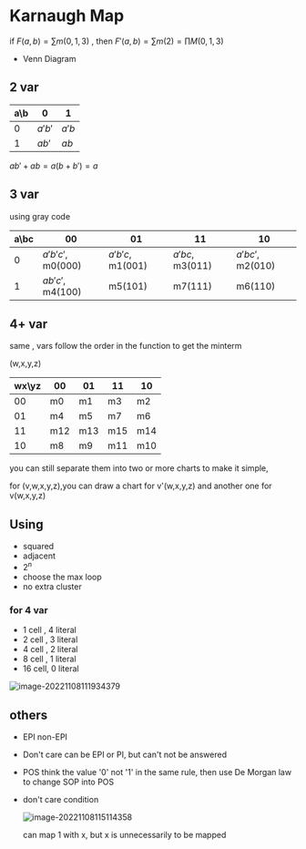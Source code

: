 # Karnaugh Map

if $F(a,b)=\sum m(0,1,3)$ , then $F'(a,b)=\sum m(2)=\prod M(0,1,3)$

* Venn Diagram

## 2 var

| a\b | 0      | 1     |
| --- | ------ | ----- |
| 0   | $a'b'$ | $a'b$ |
| 1   | $ab'$  | $ab$  |

$ab'+ab=a(b+b')=a$

## 3 var

using gray code

| a\bc | 00                | 01               | 11              | 10               |
| ---- | ----------------- | ---------------- | --------------- | ---------------- |
| 0    | $a'b'c'$, m0(000) | $a'b'c$, m1(001) | $a'bc$, m3(011) | $a'bc'$, m2(010) |
| 1    | $ab'c'$, m4(100)  | m5(101)          | m7(111)         | m6(110)          |

## 4+ var

same , vars follow the order in the function to get the minterm

(w,x,y,z)

| wx\yz | 00  | 01  | 11  | 10  |
| ----- | --- | --- | --- | --- |
| 00    | m0  | m1  | m3  | m2  |
| 01    | m4  | m5  | m7  | m6  |
| 11    | m12 | m13 | m15 | m14 |
| 10    | m8  | m9  | m11 | m10 |

you can still separate them into two or more charts to make it simple,

for (v,w,x,y,z),you can draw a chart for v'(w,x,y,z) and another one for v(w,x,y,z)

## Using

* squared
* adjacent
* $2^n$
* choose the max loop
* no extra cluster

### for 4 var

* 1 cell , 4 literal
* 2 cell , 3 literal
* 4 cell , 2 literal
* 8 cell , 1 literal
* 16 cell, 0 literal

![image-20221108111934379](../Pictures/study/g1s1/image-20221108111934379.png)

## others

* EPI non-EPI
* Don't care can be EPI or PI, but can't not be answered
* POS think the value '0' not '1' in the same rule, then use De Morgan law to change SOP into POS
*   don't care condition

    ![image-20221108115114358](../Pictures/study/g1s1/image-20221108115114358.png)

    can map 1 with x, but x is unnecessarily to be mapped
